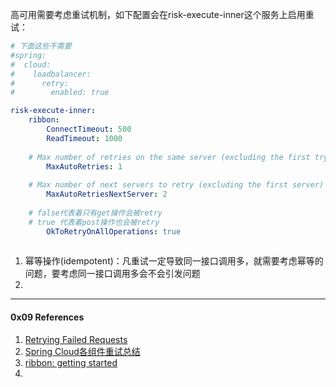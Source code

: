 

高可用需要考虑重试机制，如下配置会在risk-execute-inner这个服务上启用重试：

```yml
# 下面这些不需要
#spring:
#  cloud:
#    loadbalancer:
#      retry:
#        enabled: true

risk-execute-inner:
	ribbon:
		ConnectTimeout: 500
		ReadTimeout: 1000
    
    # Max number of retries on the same server (excluding the first try)
		MaxAutoRetries: 1
    
    # Max number of next servers to retry (excluding the first server)
		MaxAutoRetriesNextServer: 2
    
    # false代表着只有get操作会被retry
    # true 代表着post操作也会被retry
		OkToRetryOnAllOperations: true
		
```



1. 幂等操作(idempotent)：凡重试一定导致同一接口调用多，就需要考虑幂等的问题，要考虑同一接口调用多会不会引发问题
2. 



----

#### 0x09 References

1. [Retrying Failed Requests](https://cloud.spring.io/spring-cloud-netflix/reference/html/#retrying-failed-requests)
2. [Spring Cloud各组件重试总结](https://www.jianshu.com/p/007987c25e13)
3. [ribbon: getting started](https://github.com/Netflix/ribbon/wiki/Getting-Started#the-properties-file-sample-clientproperties)
4. 